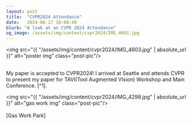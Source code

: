 ```yaml
---
layout: post
title:  "CVPR2024 Attendance"
date:   2024-06-17 10:00:40
blurb: "A look at an CVPR 2024 Attendance"
og_image: /assets/img/content/cvpr2024/IMG_4603.jpg
---
```


<img src="{{ "/assets/img/content/cvpr2024/IMG_4603.jpg" | absolute_url }}" alt="poster img" class="post-pic"/>
<br />
<br />

My paper is accepted to CVPR2024! I arrived at Seattle and attends CVPR to present my paper for TAVI(Tool Augmented VIsion) Workshop and Main Conference. 
[^1].

<img src="{{ "/assets/img/content/cvpr2024/IMG_4298.jpg" | absolute_url }}" alt="gas work img" class="post-pic"/>
<br />
<br />
[Gas Work Park]

<br />
